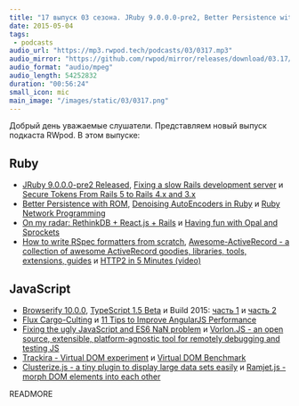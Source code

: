 ```yaml
---
title: "17 выпуск 03 сезона. JRuby 9.0.0.0-pre2, Better Persistence with ROM, HTTP2, Build 2015, Vorlon.JS, Clusterize.js и прочее"
date: 2015-05-04
tags:
 - podcasts
audio_url: "https://mp3.rwpod.tech/podcasts/03/0317.mp3"
audio_mirror: "https://github.com/rwpod/mirror/releases/download/03.17/0317.mp3"
audio_format: "audio/mpeg"
audio_length: 54252832
duration: "00:56:24"
small_icon: mic
main_image: "/images/static/03/0317.png"
---
```


Добрый день уважаемые слушатели. Представляем новый выпуск подкаста RWpod. В этом выпуске:

## Ruby

 - [JRuby 9.0.0.0-pre2 Released](http://jruby.org/2015/04/28/jruby-9-0-0-0-pre2.html), [Fixing a slow Rails development server](http://brewhouse.io/blog/2015/04/27/fixing-a-slow-rails-development-server.html) и [Secure Tokens From Rails 5 to Rails 4.x and 3.x](https://coderwall.com/p/kb97gg/secure-tokens-from-rails-5-to-rails-4-x-and-3-x)
 - [Better Persistence with ROM](http://hawkins.io/2015/04/better-persistence-with-rom/), [Denoising AutoEncoders in Ruby](http://www.rubylab.io/2015/04/28/denoising-autoencoder-tutorial/) и [Ruby Network Programming](http://www.blackbytes.info/2015/04/ruby-network-programming/)
 - [On my radar: RethinkDB + React.js + Rails](http://blog.arkency.com/2015/04/on-my-radar-rethinkdb-plus-react-dot-js-plus-rails/) и [Having fun with Opal and Sprockets](http://fazibear.github.io/blog/2015/04/29/having-fun-with-opal-and-sprockets/)
 - [How to write RSpec formatters from scratch](http://rubylogs.com/how-to-write-rspec-formatters-from-scratch/), [Awesome-ActiveRecord - a collection of awesome ActiveRecord goodies, libraries, tools, extensions, guides](https://github.com/planetruby/awesome-activerecord) и [HTTP2 in 5 Minutes (video)](https://www.youtube.com/watch?v=fJ0C4zN5uOQ)

## JavaScript

 - [Browserify 10.0.0](https://github.com/substack/node-browserify/blob/master/changelog.markdown),  [TypeScript 1.5 Beta](http://blogs.msdn.com/b/typescript/archive/2015/04/30/announcing-typescript-1-5-beta.aspx) и Build 2015: [часть 1](http://habrahabr.ru/company/microsoft/blog/257029/) и [часть 2](http://habrahabr.ru/company/microsoft/blog/257083/)
 - [Flux Cargo-Culting](https://medium.com/@cassiozen/flux-cargo-culting-3cae9ff27c0c) и [11 Tips to Improve AngularJS Performance](http://www.alexkras.com/11-tips-to-improve-angularjs-performance/)
 - [Fixing the ugly JavaScript and ES6 NaN problem](http://lucono.com/post/117486285002/fixing-the-ugly-javascript-and-es6-nan-problem) и [Vorlon.JS - an open source, extensible, platform-agnostic tool for remotely debugging and testing JS](http://www.vorlonjs.com/)
 - [Trackira - Virtual DOM experiment](http://trackira.github.io/trackira/) и [Virtual DOM Benchmark](http://vdom-benchmark.github.io/vdom-benchmark/)
 - [Clusterize.js - a tiny plugin to display large data sets easily](http://nexts.github.io/Clusterize.js/) и [Ramjet.js - morph DOM elements into each other](http://www.rich-harris.co.uk/ramjet/)

READMORE

